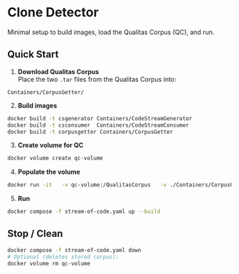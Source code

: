 # Clone Detector

Minimal setup to build images, load the Qualitas Corpus (QC), and run.

## Quick Start

1) **Download Qualitas Corpus**  
Place the two `.tar` files from the Qualitas Corpus into:
```
Containers/CorpusGetter/
```

2) **Build images**
```bash
docker build -t csgenerator Containers/CodeStreamGenerator
docker build -t csconsumer  Containers/CodeStreamConsumer
docker build -t corpusgetter Containers/CorpusGetter
```

3) **Create volume for QC**
```bash
docker volume create qc-volume
```

4) **Populate the volume**
```bash
docker run -it   -v qc-volume:/QualitasCorpus   -v ./Containers/CorpusGetter:/Download   --name qc-getter   corpusgetter   ./qc-get.sh INSTALL
```

5) **Run**
```bash
docker compose -f stream-of-code.yaml up --build
```

## Stop / Clean
```bash
docker compose -f stream-of-code.yaml down
# Optional (deletes stored corpus):
docker volume rm qc-volume
```
